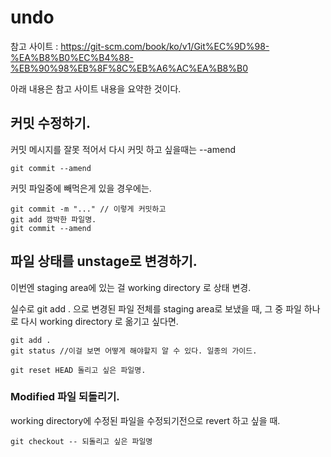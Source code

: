 # undo

참고 사이트 : https://git-scm.com/book/ko/v1/Git%EC%9D%98-%EA%B8%B0%EC%B4%88-%EB%90%98%EB%8F%8C%EB%A6%AC%EA%B8%B0  

아래 내용은 참고 사이트 내용을 요약한 것이다.

## 커밋 수정하기.  

커밋 메시지를 잘못 적어서 다시 커밋 하고 싶을때는 --amend  

```
git commit --amend
```

커밋 파일중에 빼먹은게 있을 경우에는.  
```
git commit -m "..." // 이렇게 커밋하고
git add 깜박한 파일명.
git commit --amend
```

## 파일 상태를 unstage로 변경하기.  

이번엔 staging area에 있는 걸 working directory 로 상태 변경.  

실수로 git add . 으로 변경된 파일 전체를  staging area로 보냈을 때, 그 중 파일 하나로 다시 working directory 로 옮기고 싶다면.

```
git add .
git status //이걸 보면 어떻게 해야할지 알 수 있다. 일종의 가이드.

git reset HEAD 돌리고 싶은 파일명.
```

### Modified 파일 되돌리기.

working directory에 수정된 파일을 수정되기전으로 revert 하고 싶을 때.  

```
git checkout -- 되돌리고 싶은 파일명
```
